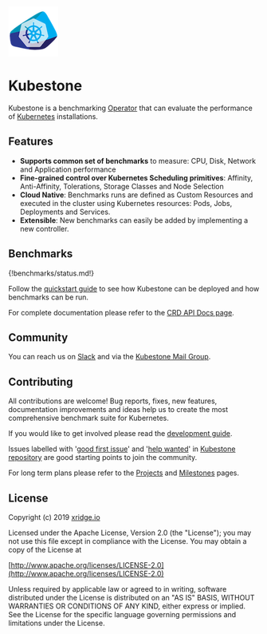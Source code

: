 ![Kubestone](images/kubestone-logo-notext.png)  
# Kubestone

Kubestone is a benchmarking [Operator](https://kubernetes.io/docs/concepts/extend-kubernetes/operator/) that can evaluate the performance of [Kubernetes](https://kubernetes.io) installations. 



## Features

- **Supports common set of benchmarks** to measure:
  CPU, Disk, Network and Application performance
- **Fine-grained control over Kubernetes Scheduling primitives**:
  Affinity, Anti-Affinity, Tolerations, Storage Classes and Node Selection  
- **Cloud Native**: 
  Benchmarks runs are defined as Custom Resources and executed in the cluster using Kubernetes resources: Pods, Jobs, Deployments and Services.
- **Extensible**: 
  New benchmarks can easily be added by implementing a new controller. 



## Benchmarks

{!benchmarks/status.md!}

Follow the [quickstart guide](quickstart.md) to see how Kubestone can be deployed and how benchmarks can be run.

For complete documentation please refer to the [CRD API Docs page](apidocs.md).



## Community

You can reach us on [Slack](https://join.slack.com/t/kubestone/shared_invite/enQtNzI1OTkxMTU5MzYzLWRmY2Q3NGM4MTM0OWJjMDRjZWU0MDI4Y2Q3M2EyMzE3M2U2Y2QxMzhhN2VmY2Q4YzMxZmY1MzMxZTEzYjI0NDk) and via the [Kubestone Mail Group](https://groups.google.com/forum/#!forum/kubestone). 



## Contributing

All contributions are welcome! Bug reports, fixes, new features, documentation improvements and ideas help us to create the most comprehensive benchmark suite for Kubernetes. 

If you would like to get involved please read the [development guide](devguide.md). 

Issues labelled with '[good first issue](https://github.com/xridge/kubestone/labels/good%20first%20issue)' and '[help wanted](https://github.com/xridge/kubestone/labels/help%20wanted)' in [Kubestone repository](https://github.com/xridge/kubestone) are good starting points to join the community.



For long term plans please refer to the [Projects](https://github.com/xridge/kubestone/projects) and [Milestones](https://github.com/xridge/kubestone/milestones) pages.



## License

Copyright (c) 2019 [xridge.io](https://xridge.io)

Licensed under the Apache License, Version 2.0 (the "License");
you may not use this file except in compliance with the License.
You may obtain a copy of the License at

[http://www.apache.org/licenses/LICENSE-2.0](http://www.apache.org/licenses/LICENSE-2.0)

Unless required by applicable law or agreed to in writing, software
distributed under the License is distributed on an "AS IS" BASIS,
WITHOUT WARRANTIES OR CONDITIONS OF ANY KIND, either express or implied.
See the License for the specific language governing permissions and
limitations under the License.


